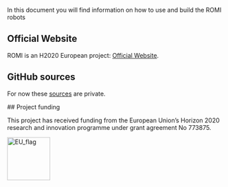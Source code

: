 In this document you will find information on how to use and build the ROMI robots

## Official Website
ROMI is an H2020 European project: [Official Website](https://romi-project.eu/).

## GitHub sources
For now these [sources](https://github.com/romi) are private.

## Project funding

This project has received funding from the European Union’s Horizon 2020 research and innovation programme under grant agreement No 773875.

<img src="https://romi-project.eu/wp-content/themes/romi/assets/images/eu_flag.svg" alt="EU_flag" title="European Flag" height="100" />